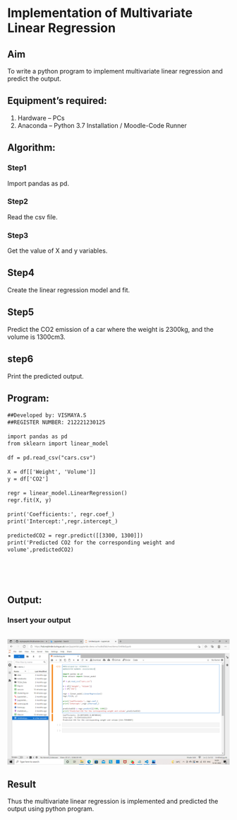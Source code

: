 # Implementation of Multivariate Linear Regression
## Aim
To write a python program to implement multivariate linear regression and predict the output.
## Equipment’s required:
1.	Hardware – PCs
2.	Anaconda – Python 3.7 Installation / Moodle-Code Runner
## Algorithm:
### Step1
Import pandas as pd.

### Step2
Read the csv file.

### Step3
Get the value of X and y variables.

## Step4
Create the linear regression model and fit.

## Step5
Predict the CO2 emission of a car where the weight is 2300kg, and the volume is 1300cm3.

## step6
Print the predicted output.

## Program:
```
##Developed by: VISMAYA.S
##REGISTER NUMBER: 212221230125

import pandas as pd
from sklearn import linear_model

df = pd.read_csv("cars.csv")

X = df[['Weight', 'Volume']]
y = df['CO2']

regr = linear_model.LinearRegression()
regr.fit(X, y)

print('Coefficients:', regr.coef_)
print('Intercept:',regr.intercept_)

predictedCO2 = regr.predict([[3300, 1300]])
print('Predicted CO2 for the corresponding weight and volume',predictedCO2)





```
## Output:

### Insert your output

<br>![github](l.png)

## Result
Thus the multivariate linear regression is implemented and predicted the output using python program.